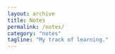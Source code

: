 ```yaml
---
layout: archive
title: Notes
permalink: /notes/
category: "notes"
tagline: "My track of learning."
---
```

